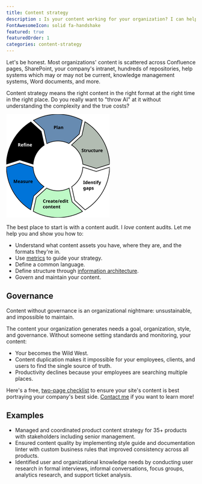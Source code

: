 ```yaml
---
title: Content strategy
description : Is your content working for your organization? I can help you find out, and improve your entire content experience.
FontAwesomeIcon: solid fa-handshake
featured: true
featuredOrder: 1
categories: content-strategy
---
```


Let's be honest. Most organizations' content is scattered across Confluence pages, SharePoint, your company's intranet, hundreds of repositories, help systems which may or may not be current, knowledge management systems, Word documents, and more.

Content strategy means the right content in the right format at the right time in the right place. Do you really want to "throw AI" at it without understanding the complexity and the true costs?

![Content lifecycle](/assets/images/content-lifecycle.png)

The best place to start is with a content audit. I *love* content audits. Let me help you and show you how to:

- Understand what content assets you have, where they are, and the formats they're in.
- Use [metrics](/skills/metrics/) to guide your strategy.
- Define a common language.
- Define structure through [information architecture](/skills/information-architecture/).
- Govern and maintain your content.

## Governance

Content without governance is an organizational nightmare: unsustainable, and impossible to maintain.

The content your organization generates needs a goal, organization, style, and governance. Without someone setting standards and monitoring, your content:

- Your becomes the Wild West.
- Content duplication makes it impossible for your employees, clients, and users to find the single source of truth.
- Productivity declines because your employees are searching multiple places.

Here's a free, [two-page checklist](/assets/pdfs/website-review-checklist.pdf) to ensure your site's content is best portraying your company's best side. [Contact me](/contact/) if you want to learn more!

## Examples

- Managed and coordinated product content strategy for 35+ products with stakeholders including senior management.
- Ensured content quality by implementing style guide and documentation linter with custom business rules that improved consistency across all products.
- Identified user and organizational knowledge needs by conducting user research in formal interviews, informal conversations, focus groups, analytics research, and support ticket analysis.
